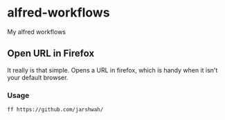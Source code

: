 alfred-workflows
================

My alfred workflows

## Open URL in Firefox

It really is that simple. Opens a URL in firefox, which is handy when it isn't
your default browser.

### Usage

```
ff https://github.com/jarshwah/
```
